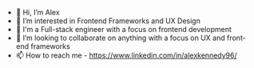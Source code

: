 - 👋 Hi, I’m Alex
- 👀 I’m interested in Frontend Frameworks and UX Design
- 👔 I'm a Full-stack engineer with a focus on frontend development
- 💞️ I’m looking to collaborate on anything with a focus on UX and front-end frameworks
- 📫 How to reach me - https://www.linkedin.com/in/alexkennedy96/

